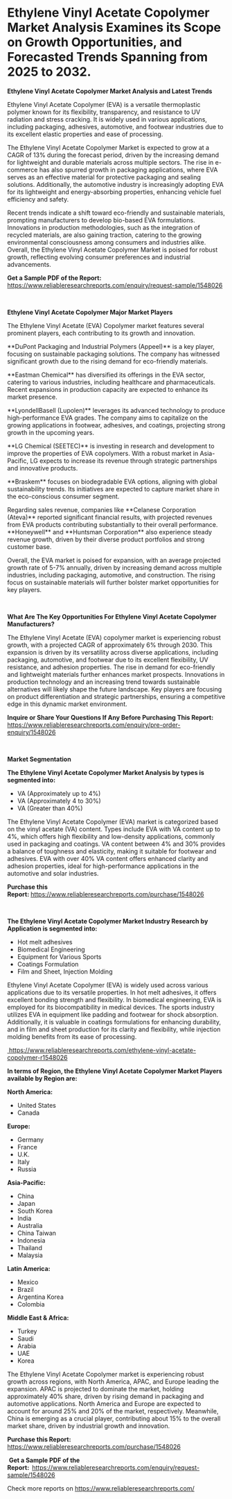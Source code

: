 <p><h1>Ethylene Vinyl Acetate Copolymer Market Analysis Examines its Scope on Growth Opportunities, and Forecasted Trends Spanning from 2025 to 2032.</h1></p><p><strong>Ethylene Vinyl Acetate Copolymer Market Analysis and Latest Trends</strong></p>
<p><p>Ethylene Vinyl Acetate Copolymer (EVA) is a versatile thermoplastic polymer known for its flexibility, transparency, and resistance to UV radiation and stress cracking. It is widely used in various applications, including packaging, adhesives, automotive, and footwear industries due to its excellent elastic properties and ease of processing.</p><p>The Ethylene Vinyl Acetate Copolymer Market is expected to grow at a CAGR of 13% during the forecast period, driven by the increasing demand for lightweight and durable materials across multiple sectors. The rise in e-commerce has also spurred growth in packaging applications, where EVA serves as an effective material for protective packaging and sealing solutions. Additionally, the automotive industry is increasingly adopting EVA for its lightweight and energy-absorbing properties, enhancing vehicle fuel efficiency and safety.</p><p>Recent trends indicate a shift toward eco-friendly and sustainable materials, prompting manufacturers to develop bio-based EVA formulations. Innovations in production methodologies, such as the integration of recycled materials, are also gaining traction, catering to the growing environmental consciousness among consumers and industries alike. Overall, the Ethylene Vinyl Acetate Copolymer Market is poised for robust growth, reflecting evolving consumer preferences and industrial advancements.</p></p>
<p><strong>Get a Sample PDF of the Report:&nbsp;</strong> <a href="https://www.reliableresearchreports.com/enquiry/request-sample/1548026?utm_campaign=2802&utm_medium=2&utm_source=Github&utm_content=ia&utm_term=01042025&utm_id=ethylene-vinyl-acetate-copolymer">https://www.reliableresearchreports.com/enquiry/request-sample/1548026</a></p>
<p>&nbsp;</p>
<p><strong>Ethylene Vinyl Acetate Copolymer Major Market Players</strong></p>
<p><p>The Ethylene Vinyl Acetate (EVA) Copolymer market features several prominent players, each contributing to its growth and innovation. </p><p>**DuPont Packaging and Industrial Polymers (Appeel)** is a key player, focusing on sustainable packaging solutions. The company has witnessed significant growth due to the rising demand for eco-friendly materials. </p><p>**Eastman Chemical** has diversified its offerings in the EVA sector, catering to various industries, including healthcare and pharmaceuticals. Recent expansions in production capacity are expected to enhance its market presence.</p><p>**LyondellBasell (Lupolen)** leverages its advanced technology to produce high-performance EVA grades. The company aims to capitalize on the growing applications in footwear, adhesives, and coatings, projecting strong growth in the upcoming years.</p><p>**LG Chemical (SEETEC)** is investing in research and development to improve the properties of EVA copolymers. With a robust market in Asia-Pacific, LG expects to increase its revenue through strategic partnerships and innovative products.</p><p>**Braskem** focuses on biodegradable EVA options, aligning with global sustainability trends. Its initiatives are expected to capture market share in the eco-conscious consumer segment.</p><p>Regarding sales revenue, companies like **Celanese Corporation (Ateva)** reported significant financial results, with projected revenues from EVA products contributing substantially to their overall performance. **Honeywell** and **Huntsman Corporation** also experience steady revenue growth, driven by their diverse product portfolios and strong customer base.</p><p>Overall, the EVA market is poised for expansion, with an average projected growth rate of 5-7% annually, driven by increasing demand across multiple industries, including packaging, automotive, and construction. The rising focus on sustainable materials will further bolster market opportunities for key players.</p></p>
<p>&nbsp;</p>
<p><strong>What Are The Key Opportunities For Ethylene Vinyl Acetate Copolymer Manufacturers?</strong></p>
<p><p>The Ethylene Vinyl Acetate (EVA) copolymer market is experiencing robust growth, with a projected CAGR of approximately 6% through 2030. This expansion is driven by its versatility across diverse applications, including packaging, automotive, and footwear due to its excellent flexibility, UV resistance, and adhesion properties. The rise in demand for eco-friendly and lightweight materials further enhances market prospects. Innovations in production technology and an increasing trend towards sustainable alternatives will likely shape the future landscape. Key players are focusing on product differentiation and strategic partnerships, ensuring a competitive edge in this dynamic market environment.</p></p>
<p><strong>Inquire or Share Your Questions If Any Before Purchasing This Report:</strong> <a href="https://www.reliableresearchreports.com/enquiry/pre-order-enquiry/1548026?utm_campaign=2802&utm_medium=2&utm_source=Github&utm_content=ia&utm_term=01042025&utm_id=ethylene-vinyl-acetate-copolymer">https://www.reliableresearchreports.com/enquiry/pre-order-enquiry/1548026</a></p>
<p>&nbsp;</p>
<p><strong>Market Segmentation</strong></p>
<p><strong>The Ethylene Vinyl Acetate Copolymer Market Analysis by types is segmented into:</strong></p>
<p><ul><li>VA (Approximately up to 4%)</li><li>VA (Approximately 4 to 30%)</li><li>VA (Greater than 40%)</li></ul></p>
<p><p>The Ethylene Vinyl Acetate Copolymer (EVA) market is categorized based on the vinyl acetate (VA) content. Types include EVA with VA content up to 4%, which offers high flexibility and low-density applications, commonly used in packaging and coatings. VA content between 4% and 30% provides a balance of toughness and elasticity, making it suitable for footwear and adhesives. EVA with over 40% VA content offers enhanced clarity and adhesion properties, ideal for high-performance applications in the automotive and solar industries.</p></p>
<p><strong>Purchase this Report:&nbsp;</strong><a href="https://www.reliableresearchreports.com/purchase/1548026?utm_campaign=2802&utm_medium=2&utm_source=Github&utm_content=ia&utm_term=01042025&utm_id=ethylene-vinyl-acetate-copolymer">https://www.reliableresearchreports.com/purchase/1548026</a></p>
<p>&nbsp;</p>
<p><strong>The Ethylene Vinyl Acetate Copolymer Market Industry Research by Application is segmented into:</strong></p>
<p><ul><li>Hot melt adhesives</li><li>Biomedical Engineering</li><li>Equipment for Various Sports</li><li>Coatings Formulation</li><li>Film and Sheet, Injection Molding</li></ul></p>
<p><p>Ethylene Vinyl Acetate Copolymer (EVA) is widely used across various applications due to its versatile properties. In hot melt adhesives, it offers excellent bonding strength and flexibility. In biomedical engineering, EVA is employed for its biocompatibility in medical devices. The sports industry utilizes EVA in equipment like padding and footwear for shock absorption. Additionally, it is valuable in coatings formulations for enhancing durability, and in film and sheet production for its clarity and flexibility, while injection molding benefits from its ease of processing.</p></p>
<p><a href="https://www.reliableresearchreports.com/ethylene-vinyl-acetate-copolymer-r1548026?utm_campaign=2802&utm_medium=2&utm_source=Github&utm_content=ia&utm_term=01042025&utm_id=ethylene-vinyl-acetate-copolymer">&nbsp;https://www.reliableresearchreports.com/ethylene-vinyl-acetate-copolymer-r1548026</a></p>
<p><strong>In terms of Region, the Ethylene Vinyl Acetate Copolymer Market Players available by Region are:</strong></p>
<p>
    <p> <strong> North America: </strong>
        <ul>
            <li>United States</li>
            <li>Canada</li>
        </ul>
        </p> 
    <p> <strong> Europe: </strong>
        <ul>
            <li>Germany</li>
            <li>France</li>
            <li>U.K.</li>
            <li>Italy</li>
            <li>Russia</li>
        </ul>
        </p> 
    <p> <strong> Asia-Pacific: </strong>
        <ul>
            <li>China</li>
            <li>Japan</li>
            <li>South Korea</li>
            <li>India</li>
            <li>Australia</li>
            <li>China Taiwan</li>
            <li>Indonesia</li>
            <li>Thailand</li>
            <li>Malaysia</li>
        </ul>
        </p> 
    <p> <strong> Latin America: </strong>
        <ul>
            <li>Mexico</li>
            <li>Brazil</li>
            <li>Argentina Korea</li>
            <li>Colombia</li>
        </ul>
        </p> 
    <p> <strong> Middle East & Africa: </strong>
        <ul>
            <li>Turkey</li>
            <li>Saudi</li>
            <li>Arabia</li>
            <li>UAE</li>
            <li>Korea</li>
        </ul>
    </p>
    </p>
<p><p>The Ethylene Vinyl Acetate Copolymer market is experiencing robust growth across regions, with North America, APAC, and Europe leading the expansion. APAC is projected to dominate the market, holding approximately 40% share, driven by rising demand in packaging and automotive applications. North America and Europe are expected to account for around 25% and 20% of the market, respectively. Meanwhile, China is emerging as a crucial player, contributing about 15% to the overall market share, driven by industrial growth and innovation.</p></p>
<p><strong>Purchase this Report: </strong><a href="https://www.reliableresearchreports.com/purchase/1548026?utm_campaign=2802&utm_medium=2&utm_source=Github&utm_content=ia&utm_term=01042025&utm_id=ethylene-vinyl-acetate-copolymer">https://www.reliableresearchreports.com/purchase/1548026</a></p>
<p>&nbsp;<strong>Get a Sample PDF of the Report:&nbsp;&nbsp;</strong><a href="https://www.reliableresearchreports.com/enquiry/request-sample/1548026?utm_campaign=2802&utm_medium=2&utm_source=Github&utm_content=ia&utm_term=01042025&utm_id=ethylene-vinyl-acetate-copolymer">https://www.reliableresearchreports.com/enquiry/request-sample/1548026</a></p>
<p><strong></strong></p>
<p>Check more reports on <a href="https://www.reliableresearchreports.com/?utm_campaign=2802&utm_medium=2&utm_source=Github&utm_content=ia&utm_term=01042025&utm_id=ethylene-vinyl-acetate-copolymer">https://www.reliableresearchreports.com/</a></p>